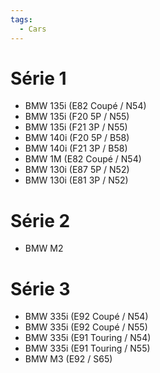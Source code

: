 ```yaml
---
tags:
  - Cars
---
```

# Série 1
- BMW 135i (E82 Coupé / N54)
- BMW 135i (F20 5P / N55)
- BMW 135i (F21 3P / N55)
- BMW 140i (F20 5P / B58)
- BMW 140i (F21 3P / B58)
- BMW 1M (E82 Coupé / N54) 
- BMW 130i (E87 5P / N52)
- BMW 130i (E81 3P / N52)

# Série 2
- BMW M2

# Série 3
- BMW 335i (E92 Coupé / N54)
- BMW 335i (E92 Coupé / N55)
- BMW 335i (E91 Touring / N54)
- BMW 335i (E91 Touring / N55)
- BMW M3 (E92 / S65)
